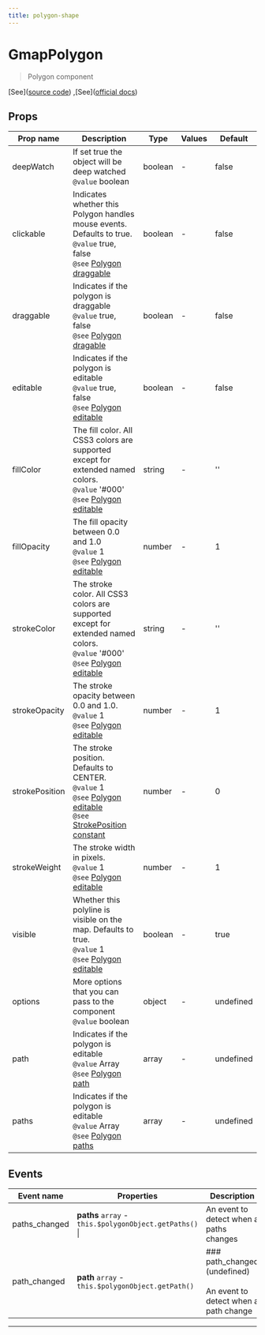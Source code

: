 ```yaml
---
title: polygon-shape
---
```


  # GmapPolygon

  
  > Polygon component
  
  
  
  
  
  [See]([source code](/guide/polygon.html#source-code))
,[See]([official docs](https://developers.google.com/maps/documentation/javascript/examples/polygon-arrays?hl=es))

  

  
## Props

  | Prop name     | Description | Type      | Values      | Default     |
  | ------------- | ----------- | --------- | ----------- | ----------- |
  | deepWatch | If set true the object will be deep watched<br/>`@value` boolean | boolean | - | false |
| clickable | Indicates whether this Polygon handles mouse events. Defaults to true.<br/>`@value` true, false<br/>`@see` [Polygon draggable](https://developers.google.com/maps/documentation/javascript/reference/polygon?hl=es#PolygonOptions.clickable) | boolean | - | false |
| draggable | Indicates if the polygon is draggable<br/>`@value` true, false<br/>`@see` [Polygon dragable](https://developers.google.com/maps/documentation/javascript/reference/polygon?hl=es#PolygonOptions.draggable) | boolean | - | false |
| editable | Indicates if the polygon is editable<br/>`@value` true, false<br/>`@see` [Polygon editable](https://developers.google.com/maps/documentation/javascript/reference/polygon?hl=es#PolygonOptions.editable) | boolean | - | false |
| fillColor | The fill color. All CSS3 colors are supported except for extended named colors.<br/>`@value` '#000'<br/>`@see` [Polygon editable](https://developers.google.com/maps/documentation/javascript/reference/polygon?hl=es#PolygonOptions.fillColor) | string | - | '' |
| fillOpacity | The fill opacity between 0.0 and 1.0<br/>`@value` 1<br/>`@see` [Polygon editable](https://developers.google.com/maps/documentation/javascript/reference/polygon?hl=es#PolygonOptions.fillOpacity) | number | - | 1 |
| strokeColor | The stroke color. All CSS3 colors are supported except for extended named colors.<br/>`@value` '#000'<br/>`@see` [Polygon editable](https://developers.google.com/maps/documentation/javascript/reference/polygon?hl=es#PolygonOptions.strokeColor) | string | - | '' |
| strokeOpacity | The stroke opacity between 0.0 and 1.0.<br/>`@value` 1<br/>`@see` [Polygon editable](https://developers.google.com/maps/documentation/javascript/reference/polygon?hl=es#PolygonOptions.strokeOpacity) | number | - | 1 |
| strokePosition | The stroke position. Defaults to CENTER.<br/>`@value` 1<br/>`@see` [Polygon editable](https://developers.google.com/maps/documentation/javascript/reference/polygon?hl=es#PolygonOptions.strokePosition)<br/>`@see` [StrokePosition constant](https://developers.google.com/maps/documentation/javascript/reference/polygon?hl=es#StrokePosition) | number | - | 0 |
| strokeWeight | The stroke width in pixels.<br/>`@value` 1<br/>`@see` [Polygon editable](https://developers.google.com/maps/documentation/javascript/reference/polygon?hl=es#PolygonOptions.strokeWeight) | number | - | 1 |
| visible | Whether this polyline is visible on the map. Defaults to true.<br/>`@value` 1<br/>`@see` [Polygon editable](https://developers.google.com/maps/documentation/javascript/reference/polygon?hl=es#PolygonOptions.visible) | boolean | - | true |
| options | More options that you can pass to the component<br/>`@value` boolean | object | - | undefined |
| path | Indicates if the polygon is editable<br/>`@value` Array<br/>`@see` [Polygon path](https://developers.google.com/maps/documentation/javascript/reference/polygon?hl=es#PolygonOptions.path) | array | - | undefined |
| paths | Indicates if the polygon is editable<br/>`@value` Array<br/>`@see` [Polygon paths](https://developers.google.com/maps/documentation/javascript/reference/polygon?hl=es#PolygonOptions.paths) | array | - | undefined |

  
  
  
## Events

  | Event name     | Properties     | Description  |
  | -------------- |--------------- | -------------|
  | paths_changed | **paths** `array` - `this.$polygonObject.getPaths()` \| | An event to detect when a paths changes
| path_changed | **path** `array` - `this.$polygonObject.getPath()` | ### path_changed (undefined)<br/><br/>An event to detect when a path change

  
  
  ---


  
  